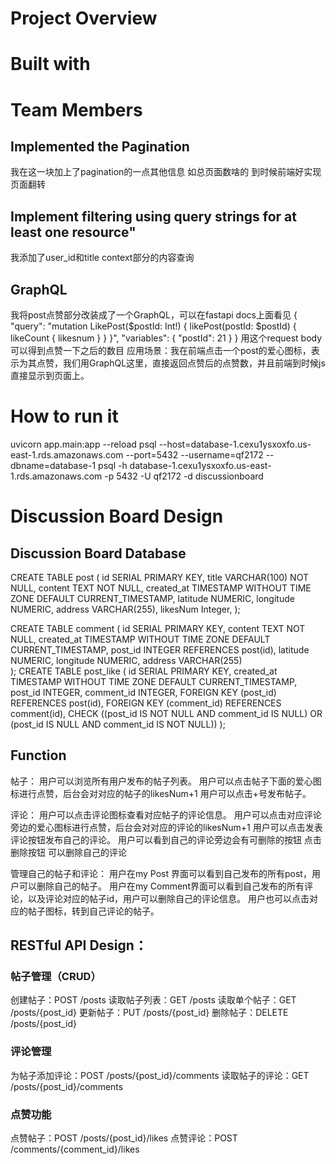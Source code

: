 # Project Overview
# Built with 
# Team Members
## Implemented the Pagination
我在这一块加上了pagination的一点其他信息 如总页面数啥的 到时候前端好实现页面翻转

## Implement filtering using query strings for at least one resource" 
我添加了user_id和title context部分的内容查询
## GraphQL
我将post点赞部分改装成了一个GraphQL，可以在fastapi docs上面看见
{
  "query": "mutation LikePost($postId: Int!) { likePost(postId: $postId) { likeCount { likesnum } } }",
  "variables": { "postId": 21 }
}
用这个request body可以得到点赞一下之后的数目
应用场景：我在前端点击一个post的爱心图标，表示为其点赞，我们用GraphQL这里，直接返回点赞后的点赞数，并且前端到时候js直接显示到页面上。
# How to run it
uvicorn app.main:app --reload
psql --host=database-1.cexu1ysxoxfo.us-east-1.rds.amazonaws.com --port=5432 --username=qf2172 --dbname=database-1
psql -h database-1.cexu1ysxoxfo.us-east-1.rds.amazonaws.com -p 5432 -U qf2172 -d discussionboard



# Discussion Board Design

## Discussion Board Database
CREATE TABLE post (
    id SERIAL PRIMARY KEY,
    title VARCHAR(100) NOT NULL,
    content TEXT NOT NULL,
    created_at TIMESTAMP WITHOUT TIME ZONE DEFAULT CURRENT_TIMESTAMP,
    latitude NUMERIC,
    longitude NUMERIC,
    address VARCHAR(255),
    likesNum Integer,
);

CREATE TABLE comment (
    id SERIAL PRIMARY KEY,
    content TEXT NOT NULL,
    created_at TIMESTAMP WITHOUT TIME ZONE DEFAULT CURRENT_TIMESTAMP,
    post_id INTEGER REFERENCES post(id),
    latitude NUMERIC, 
    longitude NUMERIC, 
    address VARCHAR(255)  
);
CREATE TABLE post_like (
    id SERIAL PRIMARY KEY,
    created_at TIMESTAMP WITHOUT TIME ZONE DEFAULT CURRENT_TIMESTAMP,
    post_id INTEGER,
    comment_id INTEGER,
    FOREIGN KEY (post_id) REFERENCES post(id),
    FOREIGN KEY (comment_id) REFERENCES comment(id),
    CHECK ((post_id IS NOT NULL AND comment_id IS NULL) OR (post_id IS NULL AND comment_id IS NOT NULL))
);
## Function
帖子：
用户可以浏览所有用户发布的帖子列表。
用户可以点击帖子下面的爱心图标进行点赞，后台会对对应的帖子的likesNum+1
用户可以点击+号发布帖子。

评论：
用户可以点击评论图标查看对应帖子的评论信息。
用户可以点击对应评论旁边的爱心图标进行点赞，后台会对对应的评论的likesNum+1
用户可以点击发表评论按钮发布自己的评论。
用户可以看到自己的评论旁边会有可删除的按钮 点击删除按钮 可以删除自己的评论

管理自己的帖子和评论：
用户在my Post 界面可以看到自己发布的所有post，用户可以删除自己的帖子。
用户在my Comment界面可以看到自己发布的所有评论，以及评论对应的帖子id，用户可以删除自己的评论信息。
用户也可以点击对应的帖子图标，转到自己评论的帖子。

## RESTful API Design：

### 帖子管理（CRUD）

创建帖子：POST /posts
读取帖子列表：GET /posts
读取单个帖子：GET /posts/{post_id}
更新帖子：PUT /posts/{post_id}
删除帖子：DELETE /posts/{post_id}
### 评论管理
为帖子添加评论：POST /posts/{post_id}/comments
读取帖子的评论：GET /posts/{post_id}/comments
### 点赞功能
点赞帖子：POST /posts/{post_id}/likes
点赞评论：POST /comments/{comment_id}/likes

